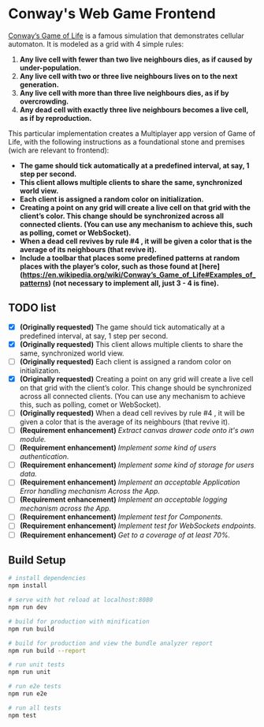 # Conway's Web Game Frontend

[Conway’s Game of Life](https://en.wikipedia.org/wiki/Conway's_Game_of_Life) is a famous simulation that demonstrates cellular automaton. It is modeled as a grid with 4 simple rules:

1. **Any live cell with fewer than two live neighbours dies, as if caused by under-population.**
2. **Any live cell with two or three live neighbours lives on to the next generation.**
3. **Any live cell with more than three live neighbours dies, as if by overcrowding.**
4. **Any dead cell with exactly three live neighbours becomes a live cell, as if by reproduction.**

This particular implementation creates a Multiplayer app version of Game of Life, with the following instructions as a foundational stone and premises (wich are relevant to frontend):

- **The game should tick automatically at a predefined interval, at say, 1 step per second.**
- **This client allows multiple clients to share the same, synchronized world view.**
- **Each client is assigned a random color on initialization.**
- **Creating a point on any grid will create a live cell on that grid with the client’s color. This change should be synchronized across all connected clients. (You can use any mechanism to achieve this, such as polling, comet or WebSocket).**
- **When a dead cell revives by rule #4 , it will be given a color that is the average of its neighbours (that revive it).**
- **Include a toolbar that places some predefined patterns at random places with the player’s color, such as those found at [here] (https://en.wikipedia.org/wiki/Conway’s_Game_of_Life#Examples_of_patterns) (not necessary to implement all, just 3 - 4 is fine).**

## TODO list
- [x] **\(Originally requested)** The game should tick automatically at a predefined interval, at say, 1 step per second.
- [x] **\(Originally requested)** This client allows multiple clients to share the same, synchronized world view.
- [ ] **\(Originally requested)** Each client is assigned a random color on initialization.
- [x] **\(Originally requested)** Creating a point on any grid will create a live cell on that grid with the client’s color. This change should be synchronized across all connected clients. (You can use any mechanism to achieve this, such as polling, comet or WebSocket).
- [ ] **\(Originally requested)** When a dead cell revives by rule #4 , it will be given a color that is the average of its neighbours (that revive it).
- [ ] **\(Requirement enhancement)** _Extract canvas drawer code onto it's own module._
- [ ] **\(Requirement enhancement)** _Implement some kind of users authentication._
- [ ] **\(Requirement enhancement)** _Implement some kind of storage for users data._
- [ ] **\(Requirement enhancement)** _Implement an acceptable Application Error handling mechanism Across the App._
- [ ] **\(Requirement enhancement)** _Implement an acceptable logging mechanism across the App._
- [ ] **\(Requirement enhancement)** _Implement test for Components._
- [ ] **\(Requirement enhancement)** _Implement test for WebSockets endpoints._
- [ ] **\(Requirement enhancement)** _Get to a coverage of at least 70%._

## Build Setup

``` bash
# install dependencies
npm install

# serve with hot reload at localhost:8080
npm run dev

# build for production with minification
npm run build

# build for production and view the bundle analyzer report
npm run build --report

# run unit tests
npm run unit

# run e2e tests
npm run e2e

# run all tests
npm test
```
